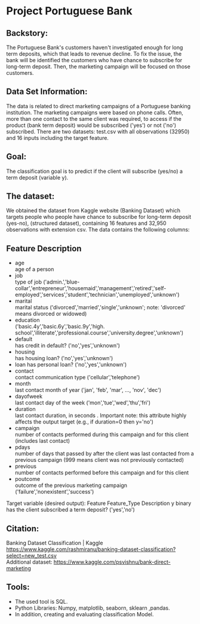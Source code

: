 # Project Portuguese Bank


## Backstory:
  The Portuguese Bank's customers haven't investigated enough for long term deposits, which that leads to revenue decline. To fix the issue, the bank will be identified the customers who have chance to subscribe for long-term deposit. Then, the marketing campaign will be focused on those customers. 

## Data Set Information:
  The data is related to direct marketing campaigns of a Portuguese banking institution. The marketing campaigns were based on phone calls. Often, more than one contact to the same client was required, to access if the product (bank term deposit) would be subscribed ('yes') or not ('no') subscribed.
There are two datasets: test.csv with all observations (32950) and 16 inputs including the target feature. 


## Goal: 
 The classification goal is to predict if the client will subscribe (yes/no) a term deposit (variable y).



## The dataset:
   We obtained the dataset from Kaggle website (Banking Dataset) which targets people who people have chance to subscribe for long-term deposit (yes-no), (structured dataset), containing 16 features and 32,950 observations with extension csv. The data contains the following columns:




## Feature Description
- age  
age of a person
- job  
type of job ('admin.','blue-collar','entrepreneur','housemaid','management','retired','self-employed','services','student','technician','unemployed','unknown')
- marital  
marital status ('divorced','married','single','unknown'; note: 'divorced' means divorced or widowed)
- education  
('basic.4y','basic.6y','basic.9y','high. school','illiterate','professional.course','university.degree','unknown')
- default  
has credit in default? ('no','yes','unknown')
- housing  
has housing loan? ('no','yes','unknown')
- loan 
has personal loan? ('no','yes','unknown')
- contact  
contact communication type ('cellular','telephone')
- month  
last contact month of year ('jan', 'feb', 'mar', …, 'nov', 'dec')
- dayofweek  
last contact day of the week ('mon','tue','wed','thu','fri')
- duration  
last contact duration, in seconds . Important note: this attribute highly affects the output target (e.g., if duration=0 then y='no')
- campaign  
number of contacts performed during this campaign and for this client (includes last contact)
- pdays  
number of days that passed by after the client was last contacted from a previous campaign (999 means client was not previously contacted)
- previous  
number of contacts performed before this campaign and for this client
- poutcome  
outcome of the previous marketing campaign ('failure','nonexistent','success')

Target variable (desired output):
Feature  Feature_Type  Description
y  binary  has the client subscribed a term deposit? ('yes','no')

## Citation:
   Banking Dataset Classification | Kaggle
   https://www.kaggle.com/rashmiranu/banking-dataset-classification?select=new_test.csv      
   Additional dataset:
   https://www.kaggle.com/psvishnu/bank-direct-marketing

## Tools:
-   The used tool is SQL.
-   Python Libraries: Numpy, matplotlib, seaborn, sklearn ,pandas.
-   In addition, creating and evaluating classification  Model.
